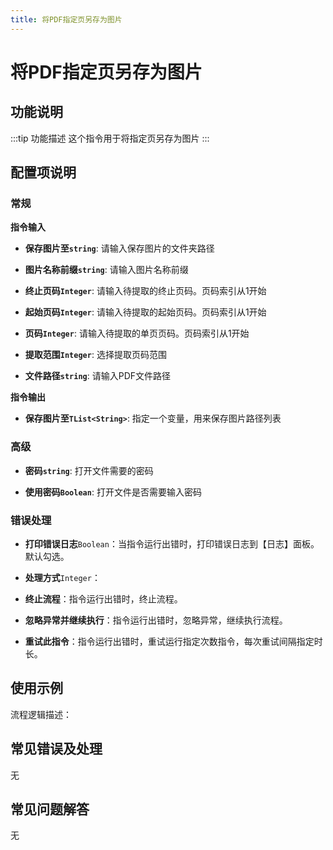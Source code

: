 ```yaml
---
title: 将PDF指定页另存为图片
---
```


# 将PDF指定页另存为图片

## 功能说明

:::tip 功能描述
这个指令用于将指定页另存为图片
:::

## 配置项说明

### 常规

**指令输入**

- **保存图片至`string`**: 请输入保存图片的文件夹路径

- **图片名称前缀`string`**: 请输入图片名称前缀

- **终止页码`Integer`**: 请输入待提取的终止页码。页码索引从1开始

- **起始页码`Integer`**: 请输入待提取的起始页码。页码索引从1开始

- **页码`Integer`**: 请输入待提取的单页页码。页码索引从1开始

- **提取范围`Integer`**: 选择提取页码范围

- **文件路径`string`**: 请输入PDF文件路径


**指令输出**

- **保存图片至`TList<String>`**: 指定一个变量，用来保存图片路径列表

### 高级

- **密码`string`**: 打开文件需要的密码

- **使用密码`Boolean`**: 打开文件是否需要输入密码

### 错误处理

- **打印错误日志**`Boolean`：当指令运行出错时，打印错误日志到【日志】面板。默认勾选。

- **处理方式**`Integer`：

 - **终止流程**：指令运行出错时，终止流程。

 - **忽略异常并继续执行**：指令运行出错时，忽略异常，继续执行流程。

 - **重试此指令**：指令运行出错时，重试运行指定次数指令，每次重试间隔指定时长。

## 使用示例

流程逻辑描述：

## 常见错误及处理

无

## 常见问题解答

无

